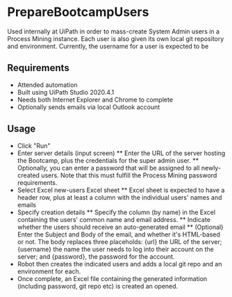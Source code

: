 # PrepareBootcampUsers

Used internally at UiPath in order to mass-create System Admin users in a Process Mining instance. Each user is also given its own local git repository and environment. Currently, the username for a user is expected to be 

## Requirements
* Attended automation
* Built using UiPath Studio 2020.4.1
* Needs both Internet Explorer and Chrome to complete
* Optionally sends emails via local Outlook account

## Usage
* Click "Run"
* Enter server details (input screen)
** Enter the URL of the server hosting the Bootcamp, plus the credentials for the super admin user. 
** Optionally, you can enter a password that will be assigned to all newly-created users. Note that this must fulfill the Process Mining password requirements.
* Select Excel new-users Excel sheet
** Excel sheet is expected to have a header row, plus at least a column with the individual users' names and emails
* Specify creation details
** Specify the column (by name) in the Excel containing the users' common name and email address.
** Indicate whether the users should receive an auto-generated email
** (Optional) Enter the Subject and Body of the email, and whether it's HTML-based or not. The body replaces three placeholds: {url} the URL of the server; {username} the name the user needs to log into their account on the server; and {password}, the password for the account.
* Robot then creates the indicated users and adds a local git repo and an environment for each.
* Once complete, an Excel file containing the generated information (including password, git repo etc) is created an opened.
